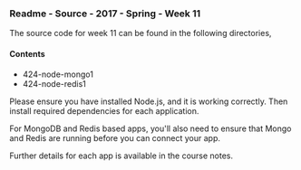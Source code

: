### Readme - Source - 2017 - Spring - Week 11

The source code for week 11 can be found in the following directories,

#### Contents
* 424-node-mongo1
* 424-node-redis1

Please ensure you have installed Node.js, and it is working correctly. Then install required dependencies for each application.

For MongoDB and Redis based apps, you'll also need to ensure that Mongo and Redis are running before you can connect your app.

Further details for each app is available in the course notes.
